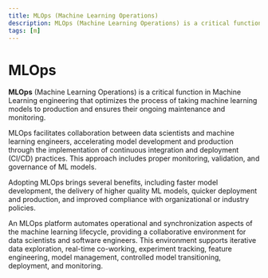 ```yaml
---
title: MLOps (Machine Learning Operations)
description: MLOps (Machine Learning Operations) is a critical function in Machine Learning engineering that optimizes the process of taking machine learning models to production and ensures their ongoing maintenance and monitoring.
tags: [m]
---
```


# MLOps

**MLOps** (Machine Learning Operations) is a critical function in Machine Learning engineering that optimizes the process of taking machine learning models to production and ensures their ongoing maintenance and monitoring.

MLOps facilitates collaboration between data scientists and machine learning engineers, accelerating model development and production through the implementation of continuous integration and deployment (CI/CD) practices. This approach includes proper monitoring, validation, and governance of ML models.

Adopting MLOps brings several benefits, including faster model development, the delivery of higher quality ML models, quicker deployment and production, and improved compliance with organizational or industry policies.

An MLOps platform automates operational and synchronization aspects of the machine learning lifecycle, providing a collaborative environment for data scientists and software engineers. This environment supports iterative data exploration, real-time co-working, experiment tracking, feature engineering, model management, controlled model transitioning, deployment, and monitoring.
